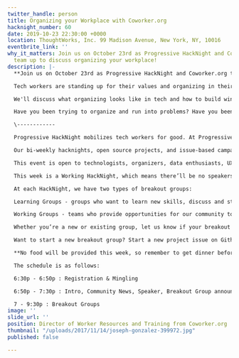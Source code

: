 ```yaml
---
twitter_handle: person
title: Organizing your Workplace with Coworker.org
hacknight_number: 60
date: 2019-10-23 22:30:00 +0000
location: ThoughtWorks, Inc. 99 Madison Avenue, New York, NY, 10016
eventbrite_link: ''
why_it_matters: Join us on October 23rd as Progressive HackNight and Coworker.org
  team up to discuss organizing your workplace!
description: |-
  **Join us on October 23rd as Progressive HackNight and Coworker.org team up to discuss organizing your workplace!**

  Tech workers are standing up for their values and organizing in their workplaces. This energy is attracting news coverage and inciting action across the country. We're bringing Marley Pulido, the Director of Worker Resources and Training from Coworker.org, to Progressive HackNight to get to the nitty gritty of how to organize your workplace.

  We'll discuss what organizing looks like in tech and how to build winning campaigns. Then we'll go through practical exercises to practice how to respond to complications and backlash as you're organizing.

  Have you been trying to organize and run into problems? Have you been curious what "organizing the workplace" really looks like? If so, come learn with us!

  \------------

  Progressive HackNight mobilizes tech workers for good. At Progressive HackNight, we design, plan, and organize around technology that addresses inequity and promotes a society that works for all. We take a strong stance that technology that breeds injustice and oppression should be dismantled.

  Our bi-weekly hacknights, open source projects, and issue-based campaigns educate and empower advocates and tech workers to create progressive change.

  This event is open to technologists, organizers, data enthusiasts, UX/UI designers, creatives, project managers, product managers, coders, etc... of all backgrounds/experiences.

  This week is a Working HackNight, which means there’ll be no speakers… just a full evening of hacking and strategizing! We’re going to collaborate on open-source projects, plan ways to help grassroots organizations, and learn from each other.

  At each HackNight, we have two types of breakout groups:

  Learning Groups - groups who want to learn new skills, discuss and strategize on issues, or refine their ideas.

  Working Groups - teams who provide opportunities for our community to use their skills by actively building technology and tools.

  Whether you’re a new or existing group, let us know if your breakout group will be at this HackNight, so we can announce what you’ll be working on in advance -- and volunteers can make sure to attend and connect with you! To get in touch with us, join the #project-leads channel on our Slack, or email us at organizers@progressivehacknight.org.

  Want to start a new breakout group? Start a new project issue on Github! Just click ‘New Issue’ and fill out the form so other attendees can learn about your group’s goals and needs.

  **No food will be provided this week, so remember to get dinner beforehand!**

  The schedule is as follows:

  6:30p - 6:50p : Registration & Mingling

  6:50p - 7:30p : Intro, Community News, Speaker, Breakout Group announcements

  7 - 9:30p : Breakout Groups
image: ''
slide_url: ''
position: Director of Worker Resources and Training from Coworker.org
thumbnail: "/uploads/2017/11/14/joseph-gonzalez-399972.jpg"
published: false

---
```

